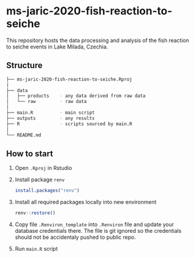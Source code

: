 # ms-jaric-2020-fish-reaction-to-seiche
This repository hosts the data processing and analysis of the fish reaction to seiche events in Lake Milada, Czechia.

## Structure

```bash
├── ms-jaric-2020-fish-reaction-to-seiche.Rproj
|
├── data
│   ├── products    - any data derived from raw data
│   └── raw         - raw data
│
├── main.R          - main script
├── outputs         - any results
├── R               - scripts sourced by main.R
│
└── README.md
```

## How to start

1. Open `.Rproj` in Rstudio
2. Install package `renv`

   ```R
   install.packages("renv")
   ```

3. Install all required packages locally into new environment

   ```R
   renv::restore()
   ```

4. Copy file `.Renviron_template` into `.Renviron` file and update your database credentials there. The file is git ignored so the credentials should not be accidentaly pushed to public repo.

5. Run `main.R` script

